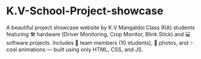 # K.V-School-Project-showcase
 A beautiful project showcase website by K.V Mangaldoi Class 9(A) students featuring 🛠️ hardware (Driver Monitoring, Crop Monitor, Blink Stick) and 💻 software projects. Includes 👥 team members (10 students), 📸 photos, and ✨ cool animations — built using only HTML, CSS, and JS.
